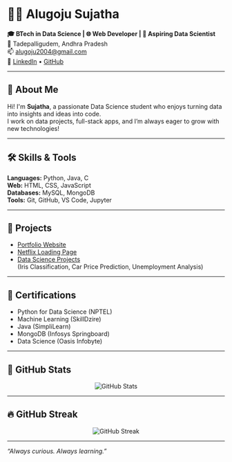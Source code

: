 # 👩‍💻 Alugoju Sujatha

**🎓 BTech in Data Science | 🌐 Web Developer | 🤖 Aspiring Data Scientist**  
📍 Tadepalligudem, Andhra Pradesh  
📫 [alugoju2004@gmail.com](mailto:alugoju2004@gmail.com)  
🔗 [LinkedIn](https://linkedin.com/in/sujatha-alugoju-3a05b2280) • [GitHub](https://github.com/Sujatha2108)

---

## 🌟 About Me

Hi! I'm **Sujatha**, a passionate Data Science student who enjoys turning data into insights and ideas into code.  
I work on data projects, full-stack apps, and I’m always eager to grow with new technologies!

---

## 🛠️ Skills & Tools

**Languages:** Python, Java, C  
**Web:** HTML, CSS, JavaScript  
**Databases:** MySQL, MongoDB  
**Tools:** Git, GitHub, VS Code, Jupyter

---

## 💼 Projects

- [Portfolio Website](https://github.com/Sujatha2108/Portfolio)  
- [Netflix Loading Page](https://github.com/Sujatha2108/Netflix-Clone)  
- [Data Science Projects](https://github.com/Sujatha2108?tab=repositories&q=data+science)  
  (Iris Classification, Car Price Prediction, Unemployment Analysis)

---

## 📜 Certifications

- Python for Data Science (NPTEL)  
- Machine Learning (SkillDzire)  
- Java (SimpliLearn)  
- MongoDB (Infosys Springboard)  
- Data Science (Oasis Infobyte)

---

## 🚀 GitHub Stats

<p align="center">
  <img src="https://github-readme-stats.vercel.app/api?username=Sujatha2108&show_icons=true&theme=radical" alt="GitHub Stats" />
</p>

---

## 🔥 GitHub Streak

<p align="center">
  <img src="https://github-readme-streak-stats.herokuapp.com?user=Sujatha2108&theme=radical&date_format=M%20j%5B%2C%20Y%5D" alt="GitHub Streak" />
</p>

---

_“Always curious. Always learning.”_
